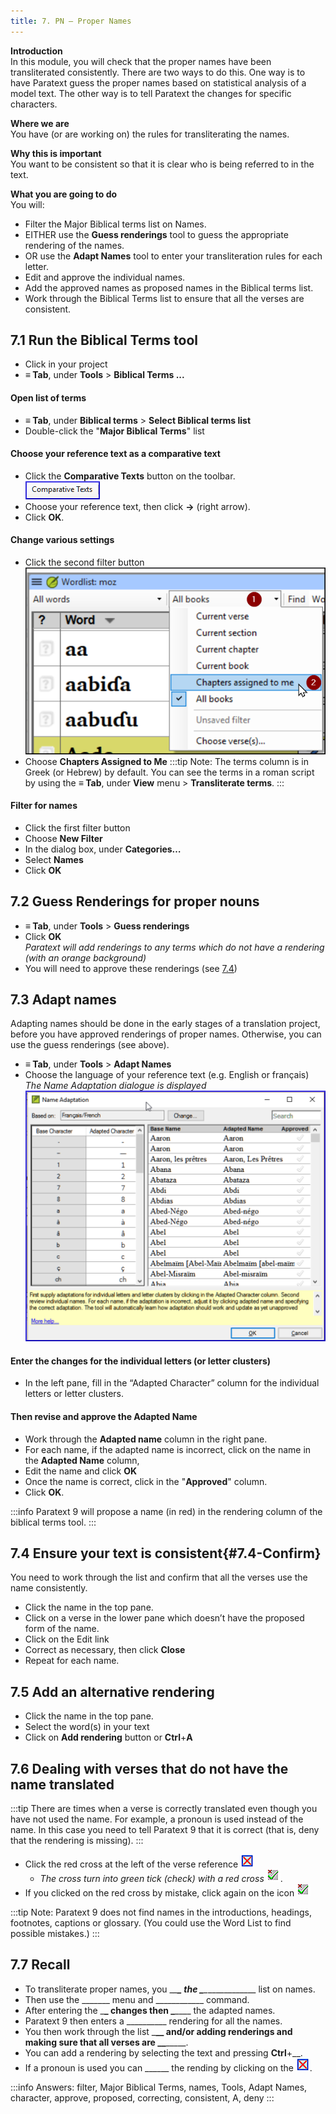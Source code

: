 ```yaml
---
title: 7. PN – Proper Names
---
```

**Introduction**  
In this module, you will check that the proper names have been transliterated consistently. There are two ways to do this. One way is to have Paratext guess the proper names based on statistical analysis of a model text. The other way is to tell Paratext the changes for specific characters.

**Where we are**  
You have (or are working on) the rules for transliterating the names.

**Why this is important**  
You want to be consistent so that it is clear who is being referred to in the text.

**What you are going to do**  
You will:

- Filter the Major Biblical terms list on Names.
- EITHER use the **Guess renderings** tool to guess the appropriate rendering of the names.
- OR use the **Adapt Names** tool to enter your transliteration rules for each letter.
- Edit and approve the individual names.
- Add the approved names as proposed names in the Biblical terms list.
- Work through the Biblical Terms list to ensure that all the verses are consistent.


## 7.1 Run the Biblical Terms tool
- Click in your project
- **≡ Tab**, under **Tools** \> **Biblical Terms ...**

#### Open list of terms
- **≡ Tab**, under **Biblical terms** \> **Select Biblical terms list**
- Double-click the "**Major Biblical Terms**" list

#### Choose your reference text as a comparative text
- Click the **Comparative Texts** button on the toolbar.  
    ![](../media/a8aaefe50d587f11eecaed376d9ac678.png)
- Choose your reference text, then click **→**  (right arrow).
- Click **OK**.



#### Change various settings
- Click the second filter button  
    ![](../media/acfeacca31ac78c92cba3987051ae756.png)
- Choose **Chapters Assigned to Me**
:::tip
Note: The terms column is in Greek (or Hebrew) by default. You can see the terms in a roman script by using the **≡ Tab**, under **View** menu \> **Transliterate terms**.
:::



#### Filter for names
- Click the first filter button
- Choose **New Filter** 
- In the dialog box, under **Categories…**
- Select **Names**
- Click **OK**



## 7.2 Guess Renderings for proper nouns
- **≡ Tab**, under **Tools** \> **Guess renderings**
- Click **OK**  
    *Paratext will add renderings to any terms which do not have a rendering (with an orange background)*
- You will need to approve these renderings (see [7.4](#7.4-Confirm))


## 7.3 Adapt names
Adapting names should be done in the early stages of a translation project, before you have approved renderings of proper names. Otherwise, you can use the guess renderings (see above).

- **≡ Tab**, under **Tools** \> **Adapt Names**
- Choose the language of your reference text (e.g. English or français)  
    *The Name Adaptation dialogue is displayed*  
    ![](../media/f559dca6241f7ff8e50dcdda31fc57d3.png)

#### Enter the changes for the individual letters (or letter clusters)  
- In the left pane, fill in the “Adapted Character” column for the individual letters or letter clusters.

#### Then revise and approve the Adapted Name  
- Work through the **Adapted name** column in the right pane.
- For each name, if the adapted name is incorrect, click on the name in the **Adapted Name** column,
- Edit the name and click **OK**
- Once the name is correct, click in the "**Approved**" column.
- Click **OK**.

:::info
Paratext 9 will propose a name (in red) in the rendering column of the biblical terms tool.
:::



## 7.4 Ensure your text is consistent{#7.4-Confirm}
You need to work through the list and confirm that all the verses use the name consistently.

- Click the name in the top pane.
- Click on a verse in the lower pane which doesn’t have the proposed form of the name.
- Click on the Edit link
- Correct as necessary, then click **Close**
- Repeat for each name.



## 7.5 Add an alternative rendering
- Click the name in the top pane.
- Select the word(s) in your text
- Click on **Add rendering** button or **Ctrl**+**A**

## 7.6 Dealing with verses that do not have the name translated
:::tip
There are times when a verse is correctly translated even though you have not used the name. For example, a pronoun is used instead of the name. In this case you need to tell Paratext 9 that it is correct (that is, deny that the rendering is missing).
:::

- Click the red cross at the left of the verse reference ![](../media/d2b0c7085089d46864b055b505a45c4c.png)
   - *The cross turn into green tick (check) with a red cross* ![](../media/c0ca01f9c039fbd52e02913fb69657db.png).  
- If you clicked on the red cross by mistake, click again on the icon ![](../media/c0ca01f9c039fbd52e02913fb69657db.png)

:::tip
Note: Paratext 9 does not find names in the introductions, headings, footnotes, captions or glossary. (You could use the Word List to find possible mistakes.)
:::


## 7.7 Recall
- To transliterate proper names, you \__\_**\_ the \_**\_____________\_ list on names.
- Then use the \______\_ menu and \___________\_ command.
- After entering the \_**\_ changes then \_**\___\_ the adapted names.
- Paratext 9 then enters a \_________\_ rendering for all the names.
- You then work through the list \_______\_**\_ and/or adding renderings and making sure that all verses are \_**\____________.
- You can add a rendering by selecting the text and pressing **Ctrl**+__.
- If a pronoun is used you can \_____\_ the rending by clicking on the ![](../media/d2b0c7085089d46864b055b505a45c4c.png).

:::info
Answers: filter, Major Biblical Terms, names, Tools, Adapt Names, character, approve, proposed, correcting, consistent, A, deny
:::